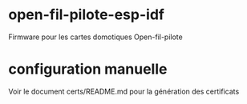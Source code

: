 # open-fil-pilote-esp-idf

Firmware pour les cartes domotiques Open-fil-pilote

# configuration manuelle

Voir le document certs/README.md pour la génération des certificats
